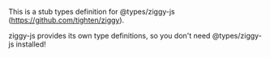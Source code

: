 This is a stub types definition for @types/ziggy-js (https://github.com/tighten/ziggy).

ziggy-js provides its own type definitions, so you don't need @types/ziggy-js installed!